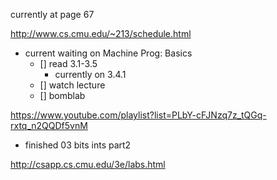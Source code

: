 currently at page 67

http://www.cs.cmu.edu/~213/schedule.html

- current waiting on Machine Prog: Basics
	- [] read 3.1-3.5
		- currently on 3.4.1
	- [] watch lecture
	- [] bomblab

https://www.youtube.com/playlist?list=PLbY-cFJNzq7z_tQGq-rxtq_n2QQDf5vnM
- finished 03 bits ints part2

http://csapp.cs.cmu.edu/3e/labs.html
